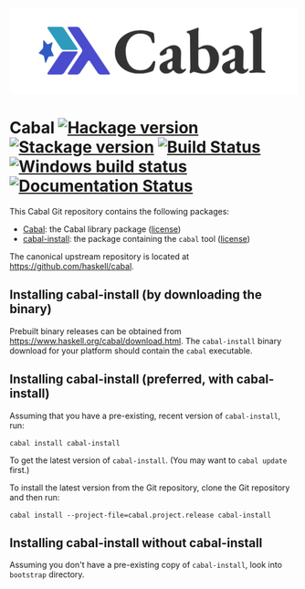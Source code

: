 <p align="center">
  <img src="./cabal-logo-assets/cabal-logo-respects-theme.svg" alt="Logo">
</p>

# Cabal [![Hackage version](https://img.shields.io/hackage/v/Cabal.svg?label=Hackage)](https://hackage.haskell.org/package/Cabal) [![Stackage version](https://www.stackage.org/package/Cabal/badge/lts?label=Stackage)](https://www.stackage.org/package/Cabal) [![Build Status](https://secure.travis-ci.org/haskell/cabal.svg?branch=master)](http://travis-ci.org/haskell/cabal) [![Windows build status](https://ci.appveyor.com/api/projects/status/github/haskell/cabal?branch=master&svg=true)](https://ci.appveyor.com/project/23Skidoo/cabal) [![Documentation Status](http://readthedocs.org/projects/cabal/badge/?version=latest)](http://cabal.readthedocs.io/en/latest/?badge=latest)

This Cabal Git repository contains the following packages:

 * [Cabal](Cabal/README.md): the Cabal library package ([license](Cabal/LICENSE))
 * [cabal-install](cabal-install/README.md): the package containing the `cabal` tool ([license](cabal-install/LICENSE))

The canonical upstream repository is located at
https://github.com/haskell/cabal.

Installing cabal-install (by downloading the binary)
----------------------------------------------------

Prebuilt binary releases can be obtained from https://www.haskell.org/cabal/download.html.
The `cabal-install` binary download for your platform should contain the `cabal` executable.

Installing cabal-install (preferred, with cabal-install)
--------------------------------------------------------

Assuming that you have a pre-existing, recent version of `cabal-install`, run:

~~~~
cabal install cabal-install
~~~~

To get the latest version of `cabal-install`. (You may want to `cabal update` first.)

To install the latest version from the Git repository, clone the
Git repository and then run:

~~~~
cabal install --project-file=cabal.project.release cabal-install
~~~~

Installing cabal-install without cabal-install
----------------------------------------------

Assuming you don't have a pre-existing copy of `cabal-install`,
look into `bootstrap` directory.
